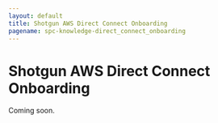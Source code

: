 ```yaml
---
layout: default
title: Shotgun AWS Direct Connect Onboarding
pagename: spc-knowledge-direct_connect_onboarding
---
```


# Shotgun AWS Direct Connect Onboarding

Coming soon.